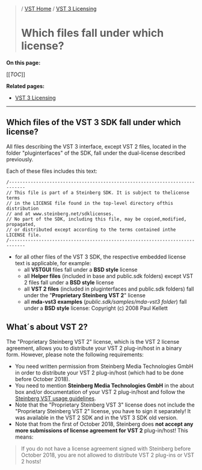 >/ [VST Home](../index.md) / [VST 3 Licensing](../VST+3+Licensing/Index.md)
>
># Which files fall under which license?

**On this page:**

[[_TOC_]]

**Related pages:**

- [VST 3 Licensing](../VST+3+Licensing/Index.md)

---

## Which files of the VST 3 SDK fall under which license?

All files describing the VST 3 interface, except VST 2 files, located in the folder "pluginterfaces" of the SDK, fall under the dual-license described previously.

Each of these files includes this text:
```
/----------------------------------------------------------------------------
// This file is part of a Steinberg SDK. It is subject to thelicense terms
// in the LICENSE file found in the top-level directory ofthis distribution
// and at www.steinberg.net/sdklicenses.
// No part of the SDK, including this file, may be copied,modified, propagated,
// or distributed except according to the terms contained inthe LICENSE file.
/----------------------------------------------------------------------------
```

- for all other files of the VST 3 SDK, the respective embedded license text is applicable, for example:
    - all **VSTGUI** files fall under a **BSD style** license
    - all **Helper files** (included in base and public.sdk folders) except VST 2 files fall under a **BSD style** license
    - all **VST 2 files** (included in pluginterfaces and public.sdk folders) fall under the "**Proprietary Steinberg VST 2**" license
    - all **mda-vst3 examples** (*public.sdk/samples/mda-vst3 folder*) fall under a **BSD style** license: Copyright (c) 2008 Paul Kellett

## What´s about VST 2?

The "Proprietary Steinberg VST 2" license, which is the VST 2 license agreement, allows you to distribute your VST 2 plug-in/host in a binary form. However, please note the following requirements:

- You need written permission from Steinberg Media Technologies GmbH in order to distribute your VST 2 plug-in/host (which had to be done before October 2018).
- You need to mention **Steinberg Media Technologies GmbH** in the about box and/or documentation of your VST 2 plug-in/host and follow the [Steinberg VST usage guidelines](../VST+3+Licensing/Usage+guidelines.md).
- Note that the "Proprietary Steinberg VST 3" license does not include the "Proprietary Steinberg VST 2" license, you have to sign it separately! It was available in the VST 2 SDK and in the VST 3 SDK old version.
- Note that from the first of October 2018, Steinberg does **not accept any more submissions of license agreement for VST 2** plug-in/host! This means:

>If you do not have a license agreement signed with Steinberg before October 2018, you are not allowed to distribute VST 2 plug-ins or VST 2 hosts!